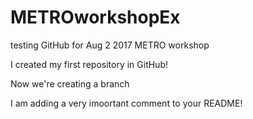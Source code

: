# METROworkshopEx
testing GitHub for Aug 2 2017 METRO workshop

I created my first repository in GitHub!

Now we're creating a branch

I am adding a very imoortant comment to your README!
